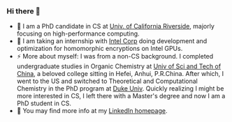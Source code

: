 ### Hi there 👋

<!--
**yzhaiustc/yzhaiustc** is a ✨ _special_ ✨ repository because its `README.md` (this file) appears on your GitHub profile.

Here are some ideas to get you started:

- 🔭 I’m currently working on ...
- 🌱 I’m currently learning ...
- 👯 I’m looking to collaborate on ...
- 🤔 I’m looking for help with ...
- 💬 Ask me about ...
- 📫 How to reach me: ...
- 😄 Pronouns: ...
- ⚡ Fun fact: ...
-->
- 🔭 I am a PhD candidate in CS at [Univ. of California Riverside](https://www.ucr.edu/), majorly focusing on high-performance computing.
- 🌱 I am taking an internship with [Intel Corp](https://www.intel.com/content/www/us/en/homepage.html) doing development and optimization for homomorphic encryptions on Intel GPUs.
- ⚡ More about myself: I was from a non-CS background. I completed undergraduate studies in Organic Chemistry at [Univ of Sci and Tech of China](https://en.ustc.edu.cn/), a beloved college sitting in Hefei, Anhui, P.R.China. After which, I went to the US and switched to Theoretical and Computational Chemistry in the PhD program at [Duke Univ](https://duke.edu/). Quickly realizing I might be more interested in CS, I left there with a Master's degree and now I am a PhD student in CS.
- 💬 You may find more info at my [LinkedIn homepage](https://www.linkedin.com/in/yujia-zhai-ustc/).
